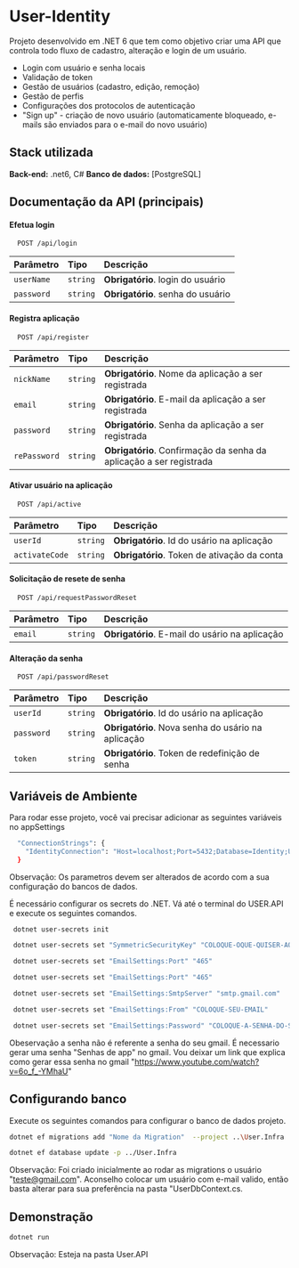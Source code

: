 # User-Identity

Projeto desenvolvido em .NET 6 que tem como objetivo criar uma API que controla todo fluxo de cadastro, alteração e login de um usuário. 
* Login com usuário e senha locais
* Validação de token
* Gestão de usuários (cadastro, edição, remoção)
* Gestão de perfis
* Configurações dos protocolos de autenticação
* "Sign up" - criação de novo usuário (automaticamente bloqueado, e-mails são enviados para o e-mail do novo usuário)

## Stack utilizada
**Back-end:** .net6, C#
**Banco de dados:** [PostgreSQL]

## Documentação da API (principais)

#### Efetua login

```http
  POST /api/login
```
| Parâmetro   | Tipo       | Descrição                           |
| :---------- | :--------- | :---------------------------------- |
| `userName` | `string` | **Obrigatório**. login do usuário |
| `password` | `string` | **Obrigatório**. senha do usuário |

#### Registra aplicação

```http
  POST /api/register
```

| Parâmetro   | Tipo       | Descrição                                   |
| :---------- | :--------- | :------------------------------------------ |
| `nickName`      | `string` | **Obrigatório**. Nome da aplicação a ser registrada |
| `email`      | `string` | **Obrigatório**. E-mail da aplicação a ser registrada |
| `password`      | `string` | **Obrigatório**. Senha da aplicação a ser registrada |
| `rePassword`      | `string` | **Obrigatório**. Confirmação da senha da aplicação a ser registrada |

#### Ativar usuário na aplicação
```http
  POST /api/active
```

| Parâmetro   | Tipo       | Descrição                                   |
| :---------- | :--------- | :------------------------------------------ |
| `userId`      | `string` | **Obrigatório**. Id do usário na aplicação |
| `activateCode`      | `string` | **Obrigatório**. Token de ativação da conta |

#### Solicitação de resete de senha

```http
  POST /api/requestPasswordReset
```

| Parâmetro   | Tipo       | Descrição                                   |
| :---------- | :--------- | :------------------------------------------ |
| `email`      | `string` | **Obrigatório**. E-mail do usário na aplicação |

#### Alteração da senha

```http
  POST /api/passwordReset
```

| Parâmetro   | Tipo       | Descrição                                   |
| :---------- | :--------- | :------------------------------------------ |
| `userId`      | `string` | **Obrigatório**. Id do usário na aplicação |
| `password`      | `string` | **Obrigatório**. Nova senha do usário na aplicação |
| `token`      | `string` | **Obrigatório**. Token de redefinição de senha |

## Variáveis de Ambiente

Para rodar esse projeto, você vai precisar adicionar as seguintes variáveis no appSettings

```bash
  "ConnectionStrings": {
    "IdentityConnection": "Host=localhost;Port=5432;Database=Identity;Username=postgres;Password=1234;"
  }
```
Observação: Os parametros devem ser alterados de acordo com a sua configuração do bancos de dados.

É necessário configurar os secrets do .NET. Vá até o terminal do USER.API e execute os seguintes comandos.
```bash
 dotnet user-secrets init
```
```bash
 dotnet user-secrets set "SymmetricSecurityKey" "COLOQUE-OQUE-QUISER-AQUI"
```
```bash
 dotnet user-secrets set "EmailSettings:Port" "465"
```
```bash
 dotnet user-secrets set "EmailSettings:Port" "465"
```
```bash
 dotnet user-secrets set "EmailSettings:SmtpServer" "smtp.gmail.com"
```
```bash
 dotnet user-secrets set "EmailSettings:From" "COLOQUE-SEU-EMAIL"
```
```bash
 dotnet user-secrets set "EmailSettings:Password" "COLOQUE-A-SENHA-DO-SEU-EMAIL"
```

Obeservação a senha não é referente a senha do seu gmail. É necessario gerar uma senha "Senhas de app" no gmail. Vou deixar um link que explica como gerar essa senha no gmail "https://www.youtube.com/watch?v=6o_f_-YMhaU" 

## Configurando banco

Execute os seguintes comandos para configurar o banco de dados projeto.

```bash
dotnet ef migrations add "Nome da Migration"  --project ..\User.Infra 
```
```bash
dotnet ef database update -p ../User.Infra       
```

Observação: Foi criado inicialmente ao rodar as migrations o usuário "teste@gmail.com". Aconselho colocar um usuário com e-mail valido, então basta alterar para sua preferência na pasta "UserDbContext.cs.

## Demonstração

```bash
dotnet run     
```
Observação: Esteja na pasta User.API